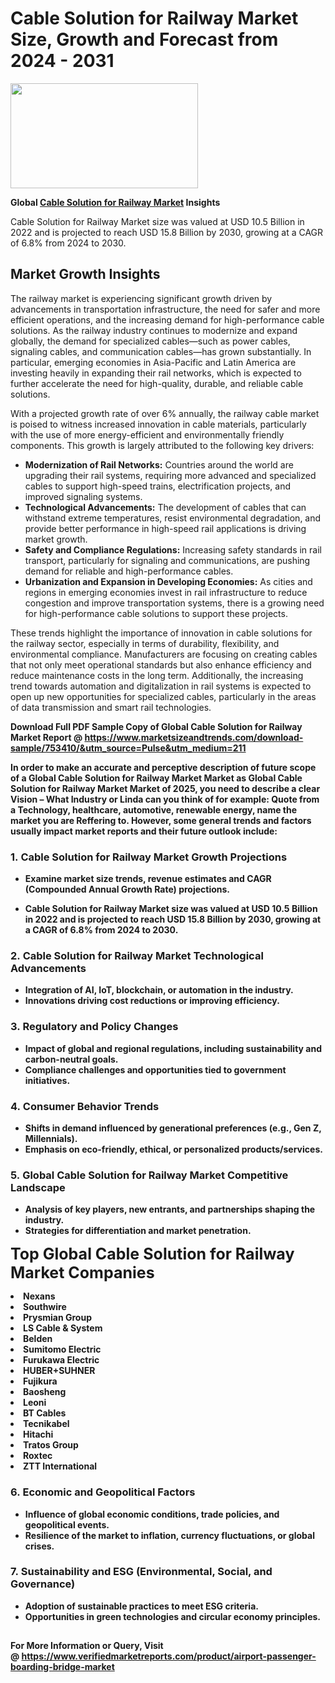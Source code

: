 <H1>Cable Solution for Railway Market Size, Growth and Forecast from 2024 - 2031</H1><img class="aligncenter size-medium wp-image-584254" src="https://thirdeyenews.in/wp-content/uploads/2024/09/Global-Market-Research-300x168.jpeg" alt="" width="300" height="168" /><p><strong>Global&nbsp;<a href="https://www.marketsizeandtrends.com/download-sample/753410/&amp;utm_source=Pulse&amp;utm_medium=211">Cable Solution for Railway Market</a> Insights</strong></p><p>Cable Solution for Railway Market size was valued at USD 10.5 Billion in 2022 and is projected to reach USD 15.8 Billion by 2030, growing at a CAGR of 6.8% from 2024 to 2030.</p><p><!DOCTYPE html> <html lang="en"> <head> <meta charset="UTF-8"> <meta name="viewport" content="width=device-width, initial-scale=1.0"> <title>Railway Market Growth Insights</title> </head> <body> <h2>Market Growth Insights</h2> <p>The railway market is experiencing significant growth driven by advancements in transportation infrastructure, the need for safer and more efficient operations, and the increasing demand for high-performance cable solutions. As the railway industry continues to modernize and expand globally, the demand for specialized cables—such as power cables, signaling cables, and communication cables—has grown substantially. In particular, emerging economies in Asia-Pacific and Latin America are investing heavily in expanding their rail networks, which is expected to further accelerate the need for high-quality, durable, and reliable cable solutions.</p> <p><strong></strong></p> <p>With a projected growth rate of over 6% annually, the railway cable market is poised to witness increased innovation in cable materials, particularly with the use of more energy-efficient and environmentally friendly components. This growth is largely attributed to the following key drivers:</p> <ul> <li><strong>Modernization of Rail Networks:</strong> Countries around the world are upgrading their rail systems, requiring more advanced and specialized cables to support high-speed trains, electrification projects, and improved signaling systems.</li> <li><strong>Technological Advancements:</strong> The development of cables that can withstand extreme temperatures, resist environmental degradation, and provide better performance in high-speed rail applications is driving market growth.</li> <li><strong>Safety and Compliance Regulations:</strong> Increasing safety standards in rail transport, particularly for signaling and communications, are pushing demand for reliable and high-performance cables.</li> <li><strong>Urbanization and Expansion in Developing Economies:</strong> As cities and regions in emerging economies invest in rail infrastructure to reduce congestion and improve transportation systems, there is a growing need for high-performance cable solutions to support these projects.</li> </ul> <p>These trends highlight the importance of innovation in cable solutions for the railway sector, especially in terms of durability, flexibility, and environmental compliance. Manufacturers are focusing on creating cables that not only meet operational standards but also enhance efficiency and reduce maintenance costs in the long term. Additionally, the increasing trend towards automation and digitalization in rail systems is expected to open up new opportunities for specialized cables, particularly in the areas of data transmission and smart rail technologies.</p> <p><strong></p><p><span class=""><strong>Download Full PDF Sample Copy of Global Cable Solution for Railway Market Report</strong> @ <a href="https://www.marketsizeandtrends.com/download-sample/753410/&amp;utm_source=Pulse&amp;utm_medium=211" target="_blank">https://www.marketsizeandtrends.com/download-sample/753410/&amp;utm_source=Pulse&amp;utm_medium=211</a></span></p><p>In order to make an accurate and perceptive description of future scope of a Global&nbsp;Cable Solution for Railway Market Market as Global&nbsp;Cable Solution for Railway Market Market of 2025, you need to describe a clear Vision &ndash; What Industry or Linda can you think of for example: Quote from a Technology, healthcare, automotive, renewable energy, name the market you are Reffering to. However, some general trends and factors usually impact market reports and their future outlook include:</p><h3>1.&nbsp;<strong>Cable Solution for Railway Market Growth Projections</strong></h3><ul><li>Examine market size trends, revenue estimates and CAGR (Compounded Annual Growth Rate) projections.</li><li><p>Cable Solution for Railway Market size was valued at USD 10.5 Billion in 2022 and is projected to reach USD 15.8 Billion by 2030, growing at a CAGR of 6.8% from 2024 to 2030.</p></li></ul><h3>2.&nbsp;<strong>Cable Solution for Railway Market Technological Advancements</strong></h3><ul><li>Integration of AI, IoT, blockchain, or automation in the industry.</li><li>Innovations driving cost reductions or improving efficiency.</li></ul><h3>3.&nbsp;<strong>Regulatory and Policy Changes</strong></h3><ul><li>Impact of global and regional regulations, including sustainability and carbon-neutral goals.</li><li>Compliance challenges and opportunities tied to government initiatives.</li></ul><h3>4.&nbsp;<strong>Consumer Behavior Trends</strong></h3><ul><li>Shifts in demand influenced by generational preferences (e.g., Gen Z, Millennials).</li><li>Emphasis on eco-friendly, ethical, or personalized products/services.</li></ul><h3>5.&nbsp;<strong>Global Cable Solution for Railway Market Competitive Landscape</strong></h3><ul><li>Analysis of key players, new entrants, and partnerships shaping the industry.</li><li>Strategies for differentiation and market penetration.</li></ul><p data-pm-slice="1 1 []"><span style="color: inherit; font-family: inherit; font-size: 25px;">Top Global Cable Solution for Railway Market Companies</span></p><div class="" data-test-id=""><p><li>Nexans</li><li> Southwire</li><li> Prysmian Group</li><li> LS Cable & System</li><li> Belden</li><li> Sumitomo Electric</li><li> Furukawa Electric</li><li> HUBER+SUHNER</li><li> Fujikura</li><li> Baosheng</li><li> Leoni</li><li> BT Cables</li><li> Tecnikabel</li><li> Hitachi</li><li> Tratos Group</li><li> Roxtec</li><li> ZTT International</li></p></div><h3>6.&nbsp;<strong>Economic and Geopolitical Factors</strong></h3><ul><li>Influence of global economic conditions, trade policies, and geopolitical events.</li><li>Resilience of the market to inflation, currency fluctuations, or global crises.</li></ul><h3>7.&nbsp;<strong>Sustainability and ESG (Environmental, Social, and Governance)</strong></h3><ul><li>Adoption of sustainable practices to meet ESG criteria.</li><li>Opportunities in green technologies and circular economy principles.</li></ul><h2><strong style="font-size: 14px;">For More Information or Query, Visit @&nbsp;</strong><a style="background-color: #ffffff; font-size: 14px;" href="https://www.marketsizeandtrends.com/report/cable-solution-for-railway-market/" target="_blank">https://www.verifiedmarketreports.com/product/airport-passenger-boarding-bridge-market</a></h2>
